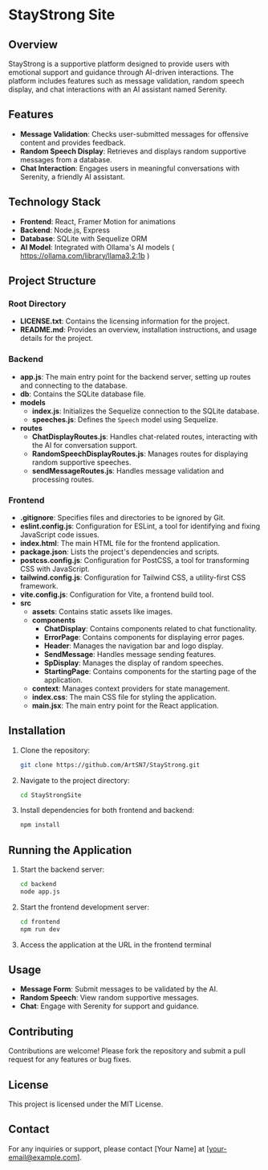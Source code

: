 # StayStrong Site

## Overview
StayStrong is a supportive platform designed to provide users with emotional support and guidance through AI-driven interactions. The platform includes features such as message validation, random speech display, and chat interactions with an AI assistant named Serenity.

## Features
- **Message Validation**: Checks user-submitted messages for offensive content and provides feedback.
- **Random Speech Display**: Retrieves and displays random supportive messages from a database.
- **Chat Interaction**: Engages users in meaningful conversations with Serenity, a friendly AI assistant.

## Technology Stack
- **Frontend**: React, Framer Motion for animations
- **Backend**: Node.js, Express
- **Database**: SQLite with Sequelize ORM
- **AI Model**: Integrated with Ollama's AI models ( https://ollama.com/library/llama3.2:1b )

## Project Structure

### Root Directory
- **LICENSE.txt**: Contains the licensing information for the project.
- **README.md**: Provides an overview, installation instructions, and usage details for the project.

### Backend
- **app.js**: The main entry point for the backend server, setting up routes and connecting to the database.
- **db**: Contains the SQLite database file.
- **models**
  - **index.js**: Initializes the Sequelize connection to the SQLite database.
  - **speeches.js**: Defines the `Speech` model using Sequelize.
- **routes**
  - **ChatDisplayRoutes.js**: Handles chat-related routes, interacting with the AI for conversation support.
  - **RandomSpeechDisplayRoutes.js**: Manages routes for displaying random supportive speeches.
  - **sendMessageRoutes.js**: Handles message validation and processing routes.

### Frontend
- **.gitignore**: Specifies files and directories to be ignored by Git.
- **eslint.config.js**: Configuration for ESLint, a tool for identifying and fixing JavaScript code issues.
- **index.html**: The main HTML file for the frontend application.
- **package.json**: Lists the project's dependencies and scripts.
- **postcss.config.js**: Configuration for PostCSS, a tool for transforming CSS with JavaScript.
- **tailwind.config.js**: Configuration for Tailwind CSS, a utility-first CSS framework.
- **vite.config.js**: Configuration for Vite, a frontend build tool.
- **src**
  - **assets**: Contains static assets like images.
  - **components**
    - **ChatDisplay**: Contains components related to chat functionality.
    - **ErrorPage**: Contains components for displaying error pages.
    - **Header**: Manages the navigation bar and logo display.
    - **SendMessage**: Handles message sending features.
    - **SpDisplay**: Manages the display of random speeches.
    - **StartingPage**: Contains components for the starting page of the application.
  - **context**: Manages context providers for state management.
  - **index.css**: The main CSS file for styling the application.
  - **main.jsx**: The main entry point for the React application.

## Installation
1. Clone the repository:
   ```bash
   git clone https://github.com/ArtSN7/StayStrong.git
   ```
2. Navigate to the project directory:
   ```bash
   cd StayStrongSite
   ```
3. Install dependencies for both frontend and backend:
   ```bash
   npm install
   ```

## Running the Application
1. Start the backend server:
   ```bash
   cd backend
   node app.js
   ```
2. Start the frontend development server:
   ```bash
   cd frontend
   npm run dev
   ```
3. Access the application at the URL in the frontend terminal

## Usage
- **Message Form**: Submit messages to be validated by the AI.
- **Random Speech**: View random supportive messages.
- **Chat**: Engage with Serenity for support and guidance.

## Contributing
Contributions are welcome! Please fork the repository and submit a pull request for any features or bug fixes.

## License
This project is licensed under the MIT License.

## Contact
For any inquiries or support, please contact [Your Name] at [your-email@example.com].
